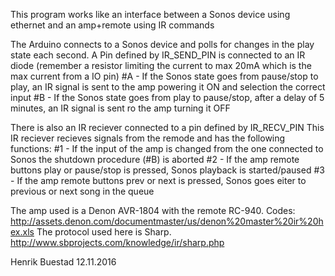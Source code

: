 This program works like an interface between a Sonos device using ethernet and an amp+remote using IR commands

The Arduino connects to a Sonos device and polls for changes in the play state each second.
 A Pin defined by IR_SEND_PIN is connected to an IR diode (remember a resistor limiting the current to max 20mA which is the max current from a IO pin)
 #A - If the Sonos state goes from pause/stop to play, an IR signal is sent to the amp powering it ON and selection the correct input
 #B - If the Sonos state goes from play to pause/stop, after a delay of 5 minutes, an IR signal is sent ro the amp turning it OFF
 
 There is also an IR reciever connected to a pin defined by IR_RECV_PIN 
 This IR reciever recieves signals from the remode and has the following functions:
 #1 - If the input of the amp is changed from the one connected to Sonos the shutdown procedure (#B) is aborted
 #2 - If the amp remote buttons play or pause/stop is pressed, Sonos playback is started/paused
 #3 - If the amp remote buttons prev or next is pressed, Sonos goes eiter to previous or next song in the queue
 
 The amp used is a Denon AVR-1804 with the remote RC-940. Codes: http://assets.denon.com/documentmaster/us/denon%20master%20ir%20hex.xls
 The protocol used here is Sharp. http://www.sbprojects.com/knowledge/ir/sharp.php
 
 
 Henrik Buestad 12.11.2016
 